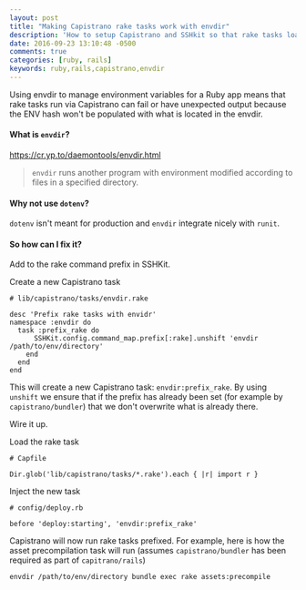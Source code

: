 ```yaml
---
layout: post
title: "Making Capistrano rake tasks work with envdir"
description: 'How to setup Capistrano and SSHkit so that rake tasks load envdir first'
date: 2016-09-23 13:10:48 -0500
comments: true
categories: [ruby, rails]
keywords: ruby,rails,capistrano,envdir
---
```

Using envdir to manage environment variables for a Ruby app means that rake tasks run via
Capistrano can fail or have unexpected output because the ENV hash won't be populated with
what is located in the envdir.

#### What is `envdir`?

https://cr.yp.to/daemontools/envdir.html

> `envdir` runs another program with environment modified according to files in a specified directory.

#### Why not use `dotenv`?

`dotenv` isn't meant for production and `envdir` integrate nicely with `runit`.

#### So how can I fix it?

Add to the rake command prefix in SSHKit.

Create a new Capistrano task

```
# lib/capistrano/tasks/envdir.rake

desc 'Prefix rake tasks with envidr'
namespace :envdir do
  task :prefix_rake do
      SSHKit.config.command_map.prefix[:rake].unshift 'envdir /path/to/env/directory'
    end
  end
end
```

This will create a new Capistrano task: `envdir:prefix_rake`. By using `unshift`
we ensure that if the prefix has already been set (for example by `capistrano/bundler`)
that we don't overwrite what is already there.

Wire it up.

Load the rake task
```
# Capfile

Dir.glob('lib/capistrano/tasks/*.rake').each { |r| import r }
```

Inject the new task
```
# config/deploy.rb

before 'deploy:starting', 'envdir:prefix_rake'
```

Capistrano will now run rake tasks prefixed. For example,
here is how the asset precompilation task will run (assumes `capistrano/bundler`
has been required as part of `capitrano/rails`)

```
envdir /path/to/env/directory bundle exec rake assets:precompile
```
